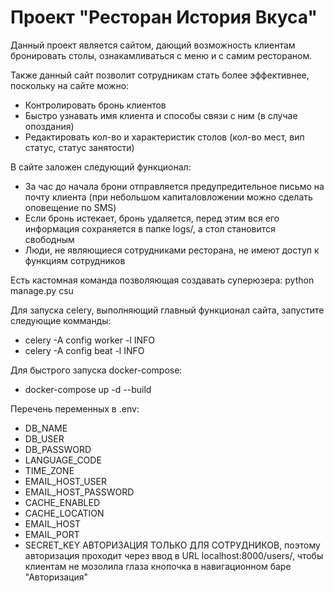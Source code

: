 # Проект "Ресторан История Вкуса"

Данный проект является сайтом, дающий возможность клиентам бронировать столы,
ознакамливаться с меню и с самим рестораном.

Также данный сайт позволит сотрудникам стать более эффективнее, поскольку
на сайте можно:

- Контролировать бронь клиентов
- Быстро узнавать имя клиента и способы связи с ним (в случае опоздания)
- Редактировать кол-во и характеристик столов (кол-во мест, вип статус, статус занятости)

В сайте заложен следующий функционал:

- За час до начала брони отправляется предупредительное письмо на почту клиента (при небольшом капиталовложении можно сделать оповещение по SMS)
- Если бронь истекает, бронь удаляется, перед этим вся его информация сохраняется в папке logs/, а стол становится свободным
- Люди, не являющиеся сотрудниками ресторана, не имеют доступ к функциям сотрудников

Есть кастомная команда позволяющая создавать суперюзера: python manage.py csu

Для запуска celery, выполняющий главный функционал сайта, запустите следующие комманды:

- celery -A config worker -l INFO
- celery -A config beat -l INFO

Для быстрого запуска docker-compose:
- docker-compose up -d --build

Перечень переменных в .env:
- DB_NAME
- DB_USER
- DB_PASSWORD
- LANGUAGE_CODE
- TIME_ZONE
- EMAIL_HOST_USER
- EMAIL_HOST_PASSWORD
- CACHE_ENABLED
- CACHE_LOCATION
- EMAIL_HOST
- EMAIL_PORT
- SECRET_KEY
АВТОРИЗАЦИЯ ТОЛЬКО ДЛЯ СОТРУДНИКОВ, поэтому авторизация проходит через ввод в URL localhost:8000/users/, чтобы клиентам не мозолила глаза кнопочка в навигационном баре "Авторизация"
